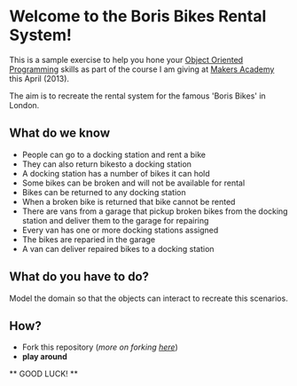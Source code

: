 # Welcome to the Boris Bikes Rental System!

This is a sample exercise to help you hone your [Object Oriented Programming](http://c2.com/cgi/wiki?ObjectOrientedProgramming) skills as part of the course I am giving at [Makers Academy](http://makersacademy.com) this April (2013).

The aim is to recreate the rental system for the famous 'Boris Bikes' in London.

## What do we know

- People can go to a docking station and rent a bike
- They can also return bikesto a docking station
- A docking station has a number of bikes it can hold
- Some bikes can be broken and will not be available for rental
- Bikes can be returned to any docking station
- When a broken bike is returned that bike cannot be rented
- There are vans from a garage that pickup broken bikes from the docking station and deliver them to the garage for repairing
- Every van has one or more docking stations assigned
- The bikes are reparied in the garage
- A van can deliver repaired bikes to a docking station

## What do you have to do?

Model the domain so that the objects can interact to recreate this scenarios.

## How?

- Fork this repository (*more on forking [here](https://help.github.com/articles/fork-a-repo)*)
- **play around**

** GOOD LUCK! **
